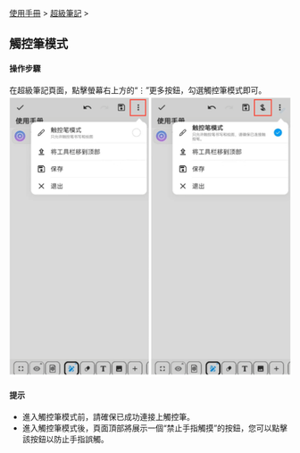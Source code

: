 [使用手冊](/dragonnest/drawnote/manual/zh) > [超級筆記](/dragonnest/drawnote/manual/zh/super_note) >

觸控筆模式
---
#### 操作步驟

在超級筆記頁面，點擊螢幕右上方的“⋮”更多按鈕，勾選觸控筆模式即可。
![](imgs/stylus_mode.png)

#### 提示
- 進入觸控筆模式前，請確保已成功連接上觸控筆。
- 進入觸控筆模式後，頁面頂部將展示一個“禁止手指觸摸”的按鈕，您可以點擊該按鈕以防止手指誤觸。